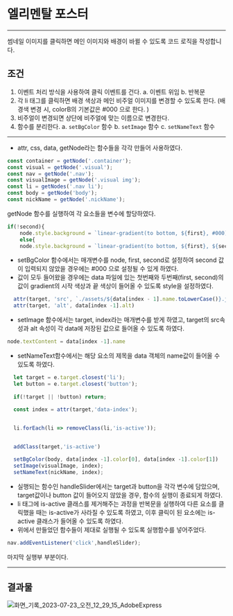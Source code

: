 # 엘리멘탈 포스터


---

썸네일 이미지를 클릭하면 메인 이미지와 배경이 바뀔 수 있도록 코드 로직을 작성합니다.

## 조건
1. 이벤트 처리 방식을 사용하여 클릭 이벤트를 건다.
  a. 이벤트 위임
  b. 반복문
2. 각 li 태그를 클릭하면 배경 색상과 메인 비주얼 이미지를 변경할 수 있도록 한다.
(배경색 변경 시, colorB의 기본값은 #000 으로 한다. )
3. 비주얼이 변경되면 상단에 비주얼에 맞는 이름으로 변경한다.
4. 함수를 분리한다.
  a. `setBgColor` 함수
  b. `setImage` 함수
  c. `setNameText` 함수


---
- attr, css, data, getNode라는 함수들을 각각 만들어 사용하였다.
  
```js
const container = getNode('.container');
const visual = getNode('.visual');
const nav = getNode('.nav');
const visualImage = getNode('.visual img');
const li = getNodes('.nav li');
const body = getNode('body');
const nickName = getNode('.nickName');
```

getNode 함수를 실행하여 각 요소들을 변수에 할당하였다.

```js
if(!second){
    node.style.background = `linear-gradient(to bottom, ${first}, #000)`}
    else{
    node.style.background = `linear-gradient(to bottom, ${first}, ${second})}`
```

- setBgColor 함수에서는 매개변수를 node, first, second로 설정하여 second 값이 입력되지 않았을 경우에는 #000 으로 설정될 수 있게 하였다.
- 값이 모두 들어왔을 경우에는 data 파일에 있는 첫번째와 두번째(first, second)의 값이 gradient의 시작 색상과 끝 색상이 들어올 수 있도록 style을 설정하였다.


```js
  attr(target, 'src', `./assets/${data[index - 1].name.toLowerCase()}.jpeg`)
  attr(target, 'alt', data[index -1].alt)
```

- setImage 함수에서는 target, index라는 매개변수를 받게 하였고, target의 src속성과 alt 속성이 각 data에 저장된 값으로 들어올 수 있도록 하였다.


```js
node.textContent = data[index -1].name
```

- setNameText함수에서는 해당 요소의 제목을 data 객체의 name값이 들어올 수 있도록 하였다.


```js
  let target = e.target.closest('li');
  let button = e.target.closest('button');
  
  if(!target || !button) return;
  
  const index = attr(target,'data-index');


  li.forEach(li => removeClass(li,'is-active'));


  addClass(target,'is-active')

  setBgColor(body, data[index -1].color[0], data[index -1].color[1])
  setImage(visualImage, index);
  setNameText(nickName, index);
```

- 실행되는 함수인 handleSlider에서는 target과 button을 각각 변수에 담았으며, target값이나 button 값이 들어오지 않았을 경우, 함수의 실행이 종료되게 하였다.
- li 태그에 is-active 클래스를 제거해주는 과정을 반복문을 실행하여 다른 요소를 클릭했을 때는 is-active가 사라질 수 있도록 하였고, 이후 클릭이 된 요소에는 is-active 클래스가 들어올 수 있도록 하였다.
- 위에서 만들었던 함수들이 제대로 실행될 수 있도록 실행함수를 넣어주었다.

```js
nav.addEventListener('click',handleSlider);
```

마지막 실행부 부분이다.

---
## 결과물

![화면_기록_2023-07-23_오전_12_29_15_AdobeExpress](https://github.com/Sirori/js-homework/assets/116864776/d2ee087f-d225-414a-a44a-61d1c31c3c25)

